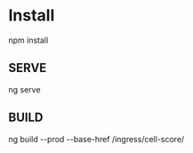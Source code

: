 # Install

npm install

## SERVE

ng serve

## BUILD

ng build --prod --base-href /ingress/cell-score/
